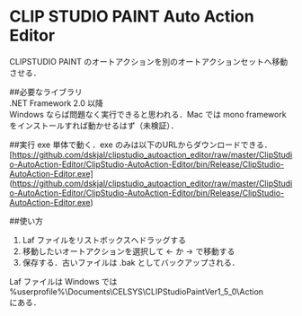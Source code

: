# CLIP STUDIO PAINT Auto Action Editor
CLIPSTUDIO PAINT のオートアクションを別のオートアクションセットへ移動させる．

##必要なライブラリ  
.NET Framework 2.0 以降  
Windows ならば問題なく実行できると思われる．Mac では mono framework をインストールすれば動かせるはず（未検証）．

##実行
exe 単体で動く．exe のみは以下のURLからダウンロードできる．
[https://github.com/dskjal/clipstudio_autoaction_editor/raw/master/ClipStudio-AutoAction-Editor/ClipStudio-AutoAction-Editor/bin/Release/ClipStudio-AutoAction-Editor.exe]
(https://github.com/dskjal/clipstudio_autoaction_editor/raw/master/ClipStudio-AutoAction-Editor/ClipStudio-AutoAction-Editor/bin/Release/ClipStudio-AutoAction-Editor.exe)

##使い方
1. Laf ファイルをリストボックスへドラッグする
2. 移動したいオートアクションを選択して <- か -> で移動する
3. 保存する．古いファイルは .bak としてバックアップされる．

Laf ファイルは Windows では  
%userprofile%\Documents\CELSYS\CLIPStudioPaintVer1_5_0\Action  
にある．

